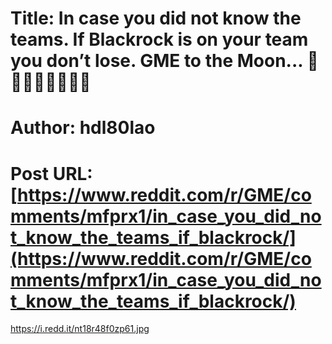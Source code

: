 # Title: In case you did not know the teams. If Blackrock is on your team you don’t lose. GME to the Moon... 🚀🚀🚀🚀🚀🚀🚀🚀
# Author: hdl80lao
# Post URL: [https://www.reddit.com/r/GME/comments/mfprx1/in_case_you_did_not_know_the_teams_if_blackrock/](https://www.reddit.com/r/GME/comments/mfprx1/in_case_you_did_not_know_the_teams_if_blackrock/)


https://i.redd.it/nt18r48f0zp61.jpg